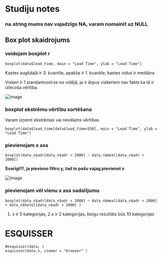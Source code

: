# Studiju notes

### na.string mums nav vajadzīgs NA, varam nomainīt uz NULL

## Box plot skaidrojums

### veidojam boxplot r

`boxplot(data$lead_time, main = "Lead Time", ylab = "Lead Time")`

   Kastes augšdaļā ir 3. kvantile, apakša ir 1. kvantile, kastes vidus ir mediāna

   Viskeri ir 1 standartnovirze no vidējā, ja ir ārpus viskeriem nav fakts ka tā ir izlecoša vērtība. 

![image](https://github.com/user-attachments/assets/d4ff89bc-7e51-4f4c-b13b-eaff1b87260c)

### boxplot ekstrēmu vērtību sortēšana

Varam izņemt ekstrēmas vai nevēlams vērtības

`boxplot(data$lead_time[data$lead_time<550], main = "Lead Time", ylab = "Lead Time")`
### pievienojam x ass

` boxplot(data_n$adr[data_n$adr < 2000] ~ data_n$meal[data_n$adr < 2000]) `

**Svarīgi!!!, ja pievieno filtru y, tad to pašu vajag pievienot x**

![image](https://github.com/user-attachments/assets/197501d1-42e5-42ad-a190-02185264203c)

### pievienojam vēl vienu x ass sadalījumu

`boxplot(data_n$adr[data_n$adr < 2000] ~ data_n$meal[data_n$adr < 2000] + data_n$hotel[data_n$adr < 2000] )`

1. x ir 5 kategorijas, 2.x ir 2 kategorijas, beigu rezultāts būs 10 kategorijas

# ESQUISSER

```
#esquisser(data, )
esquisser(data_n, viewer = "browser" )
```
